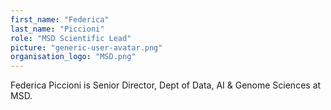 ```yaml
---
first_name: "Federica"
last_name: "Piccioni"
role: "MSD Scientific Lead"
picture: "generic-user-avatar.png"
organisation_logo: "MSD.png"
---
```

Federica Piccioni is Senior Director, Dept of Data, AI & Genome Sciences at MSD.

